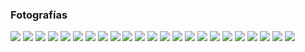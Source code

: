 
### Fotografías

<a href="fotos-oscar/10.jpg"><img class="contenido-imagen" src="fotos-oscar/10-previa.jpg"></a>
<a href="fotos-oscar/11.jpg"><img class="contenido-imagen" src="fotos-oscar/11-previa.jpg"></a>
<a href="fotos-oscar/12.jpg"><img class="contenido-imagen" src="fotos-oscar/12-previa.jpg"></a>
<a href="fotos-oscar/13.jpg"><img class="contenido-imagen" src="fotos-oscar/13-previa.jpg"></a>
<a href="fotos-oscar/14.jpg"><img class="contenido-imagen" src="fotos-oscar/14-previa.jpg"></a>
<a href="fotos-oscar/15.jpg"><img class="contenido-imagen" src="fotos-oscar/15-previa.jpg"></a>
<a href="fotos-oscar/16.jpg"><img class="contenido-imagen" src="fotos-oscar/16-previa.jpg"></a>
<a href="fotos-oscar/17.jpg"><img class="contenido-imagen" src="fotos-oscar/17-previa.jpg"></a>
<a href="fotos-oscar/23.jpg"><img class="contenido-imagen" src="fotos-oscar/23-previa.jpg"></a>
<a href="fotos-oscar/24.jpg"><img class="contenido-imagen" src="fotos-oscar/24-previa.jpg"></a>
<a href="fotos-oscar/25.jpg"><img class="contenido-imagen" src="fotos-oscar/25-previa.jpg"></a>
<a href="fotos-oscar/50.jpg"><img class="contenido-imagen" src="fotos-oscar/50-previa.jpg"></a>
<a href="fotos-oscar/52.jpg"><img class="contenido-imagen" src="fotos-oscar/52-previa.jpg"></a>
<a href="fotos-oscar/56.jpg"><img class="contenido-imagen" src="fotos-oscar/56-previa.jpg"></a>
<a href="fotos-oscar/57.jpg"><img class="contenido-imagen" src="fotos-oscar/57-previa.jpg"></a>
<a href="fotos-oscar/58.jpg"><img class="contenido-imagen" src="fotos-oscar/58-previa.jpg"></a>
<a href="fotos-oscar/66.jpg"><img class="contenido-imagen" src="fotos-oscar/66-previa.jpg"></a>
<a href="fotos-guillermo/12.jpg"><img class="contenido-imagen" src="fotos-guillermo/12-previa.jpg"></a>
<a href="fotos-guillermo/13.jpg"><img class="contenido-imagen" src="fotos-guillermo/13-previa.jpg"></a>
<a href="fotos-guillermo/14.jpg"><img class="contenido-imagen" src="fotos-guillermo/14-previa.jpg"></a>
<a href="fotos-guillermo/42.jpg"><img class="contenido-imagen" src="fotos-guillermo/42-previa.jpg"></a>
<a href="fotos-sunno/22.jpg"><img class="contenido-imagen" src="fotos-sunno/22-previa.jpg"></a>
<a href="fotos-sunno/34.jpg"><img class="contenido-imagen" src="fotos-sunno/34-previa.jpg"></a>
